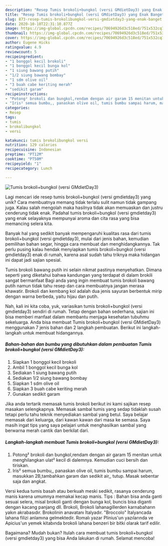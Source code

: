 ```yaml
---
description: "Resep Tumis brokoli+bungkol (versi GMdietDay3) yang Enak Banget"
title: "Resep Tumis brokoli+bungkol (versi GMdietDay3) yang Enak Banget"
slug: 873-resep-tumis-brokolibungkol-versi-gmdietday3-yang-enak-banget
date: 2020-10-10T22:31:10.877Z
image: https://img-global.cpcdn.com/recipes/70694926d3c518ed/751x532cq70/tumis-brokolibungkol-versi-gmdietday3-foto-resep-utama.jpg
thumbnail: https://img-global.cpcdn.com/recipes/70694926d3c518ed/751x532cq70/tumis-brokolibungkol-versi-gmdietday3-foto-resep-utama.jpg
cover: https://img-global.cpcdn.com/recipes/70694926d3c518ed/751x532cq70/tumis-brokolibungkol-versi-gmdietday3-foto-resep-utama.jpg
author: Eugene Hicks
ratingvalue: 4.9
reviewcount: 5
recipeingredient:
- "1 bonggol kecil brokoli"
- "1 bonggol kecil bunga kol"
- "1 siung bawang putih"
- "1/2 siung bawang bombay"
- "1 sdm olive oil"
- "3 buah cabe keriting merah"
- "sedikit garam"
recipeinstructions:
- "Potong² brokoli dan bungkol,rendam dengan air garam 15 menitan untuk menghilangkan ulat² kecil di dalemnya. Kemudian cuci bersih dan tiriskan."
- "Iris² semua bumbu,, panaskan olive oil, tumis bumbu sampai harum, masukkan 2B,tambahkan garam dan sedikit air,, tutup. Masak sebentar saja dan angkat."
categories:
- Resep
tags:
- tumis
- brokolibungkol
- versi

katakunci: tumis brokolibungkol versi 
nutrition: 129 calories
recipecuisine: Indonesian
preptime: "PT12M"
cooktime: "PT50M"
recipeyield: "1"
recipecategory: Lunch

---
```



![Tumis brokoli+bungkol (versi GMdietDay3)](https://img-global.cpcdn.com/recipes/70694926d3c518ed/751x532cq70/tumis-brokolibungkol-versi-gmdietday3-foto-resep-utama.jpg)

Lagi mencari ide resep tumis brokoli+bungkol (versi gmdietday3) yang unik? Cara membuatnya memang tidak terlalu sulit namun tidak gampang juga. Kalau salah mengolah maka hasilnya tidak akan memuaskan dan justru cenderung tidak enak. Padahal tumis brokoli+bungkol (versi gmdietday3) yang enak selayaknya mempunyai aroma dan cita rasa yang bisa memancing selera kita.

Banyak hal yang sedikit banyak mempengaruhi kualitas rasa dari tumis brokoli+bungkol (versi gmdietday3), mulai dari jenis bahan, kemudian pemilihan bahan segar, hingga cara membuat dan menghidangkannya. Tak perlu pusing kalau hendak menyiapkan tumis brokoli+bungkol (versi gmdietday3) enak di rumah, karena asal sudah tahu triknya maka hidangan ini dapat jadi sajian spesial.

Tumis brokoli bawang putih ini selain nikmat pastinya menyehatkan. Dimana seperti yang diketahui bahwa kandungan yang terdapat di dalam brokili sangat bermanfaat Bagi anda yang ingin membuat tumis brokoli bawang putih namun tidak tahu resep dan cara membuatnya jangan merasa khawatir. Brokoli dan kembang kol adalah dua jenis sayuran berbentuk mirip dengan warna berbeda, yaitu hijau dan putih.


Nah, kali ini kita coba, yuk, variasikan tumis brokoli+bungkol (versi gmdietday3) sendiri di rumah. Tetap dengan bahan sederhana, sajian ini bisa memberi manfaat dalam membantu menjaga kesehatan tubuhmu sekeluarga. Anda bisa membuat Tumis brokoli+bungkol (versi GMdietDay3) menggunakan 7 jenis bahan dan 2 langkah pembuatan. Berikut ini langkah-langkah untuk membuat hidangannya.

<!--inarticleads1-->

##### Bahan-bahan dan bumbu yang dibutuhkan dalam pembuatan Tumis brokoli+bungkol (versi GMdietDay3):

1. Siapkan 1 bonggol kecil brokoli
1. Ambil 1 bonggol kecil bunga kol
1. Sediakan 1 siung bawang putih
1. Sediakan 1/2 siung bawang bombay
1. Siapkan 1 sdm olive oil
1. Siapkan 3 buah cabe keriting merah
1. Gunakan sedikit garam


Jika anda tertarik memasak tumis brokoli berikut ini kami sajikan resep masakan selengkapnya. Memasak sambal tumis yang sedap tidaklah susah tetapi perlu tahu teknik menyediakan sambal yang betul. Saya belajar memasak dari keluarga, dari kawan kawan dari masa ke semasa. Saya masih ingat tips yang saya pelajari untuk menghasilkan sambal yang berwarna merah cantik dan berkilat dari. 

<!--inarticleads2-->

##### Langkah-langkah membuat Tumis brokoli+bungkol (versi GMdietDay3):

1. Potong² brokoli dan bungkol,rendam dengan air garam 15 menitan untuk menghilangkan ulat² kecil di dalemnya. Kemudian cuci bersih dan tiriskan.
1. Iris² semua bumbu,, panaskan olive oil, tumis bumbu sampai harum, masukkan 2B,tambahkan garam dan sedikit air,, tutup. Masak sebentar saja dan angkat.


Versi kedua tumis basah atau berkuah meski sedikit, rasanya cenderung manis karena umumnya memakai kecap manis. Tips : Bahan bisa anda ganti sesuai selera, misal brokoli ganti dengan bunga kol, buncis bisa diganti dengan kacang panjang dll. Brokoli, Brokoli lahanagillerden karnabaharın yakın akrabasıdır. Brokolinin anavatanı İtalyadır. &#34;Broccolo&#34; İtalyancada lahana filizi anlamına gelmektedir. Romalı yazar Plinius&#39;un yazılarında ve Apicius&#39;un yemek kitabında brokoli lahana benzeri bir bitki olarak tarif edilir. 

Bagaimana? Mudah bukan? Itulah cara membuat tumis brokoli+bungkol (versi gmdietday3) yang bisa Anda lakukan di rumah. Selamat mencoba!
